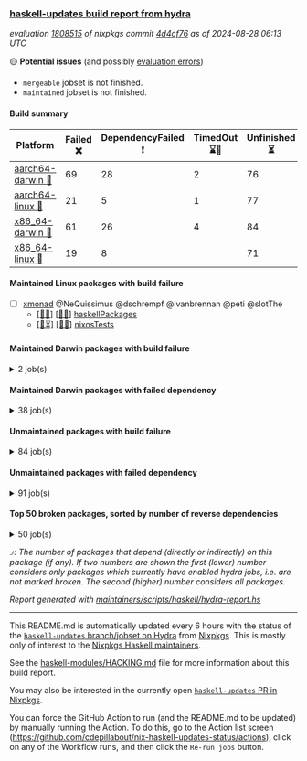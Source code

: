 ### [haskell-updates build report from hydra](https://hydra.nixos.org/jobset/nixpkgs/haskell-updates)
*evaluation [1808515](https://hydra.nixos.org/eval/1808515) of nixpkgs commit [4d4cf76](https://github.com/NixOS/nixpkgs/commits/4d4cf76b9e6be83bb194161649f8168860d4ef66) as of 2024-08-28 06:13 UTC*

🟡 **Potential issues** (and possibly [evaluation errors](https://hydra.nixos.org/jobset/nixpkgs/haskell-updates))
  * `mergeable` jobset is not finished.
  * `maintained` jobset is not finished.

#### Build summary

 | Platform | Failed ❌ | DependencyFailed ❗ | TimedOut ⌛🚫 | Unfinished ⏳ | Success ✅ | 
 | --- | --- | --- | --- | --- | --- | 
 | [aarch64-darwin 🍏](https://hydra.nixos.org/eval/1808515?filter=.aarch64-darwin) | 69 | 28 | 2 | 76 | 6342 | 
 | [aarch64-linux 📱](https://hydra.nixos.org/eval/1808515?filter=.aarch64-linux) | 21 | 5 | 1 | 77 | 6477 | 
 | [x86_64-darwin 🍎](https://hydra.nixos.org/eval/1808515?filter=.x86_64-darwin) | 61 | 26 | 4 | 84 | 6355 | 
 | [x86_64-linux 🐧](https://hydra.nixos.org/eval/1808515?filter=.x86_64-linux) | 19 | 8 |  | 71 | 6527 | 
#### Maintained Linux packages with build failure
- [ ] [xmonad](https://hydra.nixos.org/eval/1808515?filter=xmonad) @NeQuissimus @dschrempf @ivanbrennan @peti @slotThe
  - [[📱✅]](https://hydra.nixos.org/build/270081673) [[🐧✅]](https://hydra.nixos.org/build/270083104) [haskellPackages](https://hydra.nixos.org/eval/1808515?filter=haskellPackages.xmonad)
  - [[📱⏳]](https://hydra.nixos.org/build/270732514) [[🐧❌]](https://hydra.nixos.org/build/270732494) [nixosTests](https://hydra.nixos.org/eval/1808515?filter=nixosTests.xmonad)
#### Maintained Darwin packages with build failure
<details><summary>2 job(s) </summary>

- [ ] [[🍏❌]](https://hydra.nixos.org/build/270695645) [[🍎⏳]](https://hydra.nixos.org/build/270695646) [oama](https://hydra.nixos.org/eval/1808515?filter=oama) @aidalgol
- [ ] [[🍏❌]](https://hydra.nixos.org/build/269656633) [[🍎❌]](https://hydra.nixos.org/build/269660105) [wstunnel](https://hydra.nixos.org/eval/1808515?filter=wstunnel) @NeverBehave @R-VdP
</details>

#### Maintained Darwin packages with failed dependency
<details><summary>38 job(s) </summary>

- [ ] [cabal2nix](https://hydra.nixos.org/eval/1808515?filter=cabal2nix) @sternenseemann
  - [[🍏⏳]](https://hydra.nixos.org/build/270651262) [[🍎✅]](https://hydra.nixos.org/build/270651307) [toplevel](https://hydra.nixos.org/eval/1808515?filter=cabal2nix)
  - [[🍏❗]](https://hydra.nixos.org/build/270079722) [[🍎✅]](https://hydra.nixos.org/build/270088854) [haskell.packages.ghc8107](https://hydra.nixos.org/eval/1808515?filter=haskell.packages.ghc8107.cabal2nix)
  - [[🍏❗]](https://hydra.nixos.org/build/270088663) [[🍎✅]](https://hydra.nixos.org/build/270088550) [haskell.packages.ghc902](https://hydra.nixos.org/eval/1808515?filter=haskell.packages.ghc902.cabal2nix)
  - [[🍏✅]](https://hydra.nixos.org/build/270090619) [[🍎✅]](https://hydra.nixos.org/build/270084901) [haskell.packages.ghc925](https://hydra.nixos.org/eval/1808515?filter=haskell.packages.ghc925.cabal2nix)
  - [[🍏✅]](https://hydra.nixos.org/build/270086892) [[🍎✅]](https://hydra.nixos.org/build/270084285) [haskell.packages.ghc926](https://hydra.nixos.org/eval/1808515?filter=haskell.packages.ghc926.cabal2nix)
  - [[🍏✅]](https://hydra.nixos.org/build/270092023) [[🍎✅]](https://hydra.nixos.org/build/270084422) [haskell.packages.ghc927](https://hydra.nixos.org/eval/1808515?filter=haskell.packages.ghc927.cabal2nix)
  - [[🍏✅]](https://hydra.nixos.org/build/270092157) [[🍎✅]](https://hydra.nixos.org/build/270087663) [haskell.packages.ghc928](https://hydra.nixos.org/eval/1808515?filter=haskell.packages.ghc928.cabal2nix)
  - [[🍏✅]](https://hydra.nixos.org/build/270086847) [[🍎✅]](https://hydra.nixos.org/build/270080743) [haskell.packages.ghc945](https://hydra.nixos.org/eval/1808515?filter=haskell.packages.ghc945.cabal2nix)
  - [[🍏✅]](https://hydra.nixos.org/build/270088913) [[🍎✅]](https://hydra.nixos.org/build/270084939) [haskell.packages.ghc946](https://hydra.nixos.org/eval/1808515?filter=haskell.packages.ghc946.cabal2nix)
  - [[🍏✅]](https://hydra.nixos.org/build/270084896) [[🍎✅]](https://hydra.nixos.org/build/270081096) [haskell.packages.ghc947](https://hydra.nixos.org/eval/1808515?filter=haskell.packages.ghc947.cabal2nix)
  - [[🍏✅]](https://hydra.nixos.org/build/270083050) [[🍎✅]](https://hydra.nixos.org/build/270085601) [haskell.packages.ghc948](https://hydra.nixos.org/eval/1808515?filter=haskell.packages.ghc948.cabal2nix)
  - [[🍏✅]](https://hydra.nixos.org/build/270087380) [[🍎✅]](https://hydra.nixos.org/build/270089870) [haskell.packages.ghc963](https://hydra.nixos.org/eval/1808515?filter=haskell.packages.ghc963.cabal2nix)
  - [[🍏✅]](https://hydra.nixos.org/build/270084701) [[🍎✅]](https://hydra.nixos.org/build/270085461) [haskell.packages.ghc964](https://hydra.nixos.org/eval/1808515?filter=haskell.packages.ghc964.cabal2nix)
  - [[🍏✅]](https://hydra.nixos.org/build/270082501) [[🍎✅]](https://hydra.nixos.org/build/270088186) [haskell.packages.ghc965](https://hydra.nixos.org/eval/1808515?filter=haskell.packages.ghc965.cabal2nix)
  - [[🍏✅]](https://hydra.nixos.org/build/270088614) [[🍎✅]](https://hydra.nixos.org/build/270088490) [haskell.packages.ghc966](https://hydra.nixos.org/eval/1808515?filter=haskell.packages.ghc966.cabal2nix)
  - [[🍏✅]](https://hydra.nixos.org/build/270083072) [[🍎✅]](https://hydra.nixos.org/build/270081610) [haskell.packages.ghc981](https://hydra.nixos.org/eval/1808515?filter=haskell.packages.ghc981.cabal2nix)
  - [[🍏✅]](https://hydra.nixos.org/build/270086335) [[🍎✅]](https://hydra.nixos.org/build/270082060) [haskell.packages.ghc982](https://hydra.nixos.org/eval/1808515?filter=haskell.packages.ghc982.cabal2nix)
  - [[🍏✅]](https://hydra.nixos.org/build/270085041) [[🍎✅]](https://hydra.nixos.org/build/270085406) [haskellPackages](https://hydra.nixos.org/eval/1808515?filter=haskellPackages.cabal2nix)
- [ ] [[🍏❗]](https://hydra.nixos.org/build/270087235) [[🍎✅]](https://hydra.nixos.org/build/270086563) [elmPackages.elmi-to-json](https://hydra.nixos.org/eval/1808515?filter=elmPackages.elmi-to-json) @turboMaCk
- [ ] [weeder](https://hydra.nixos.org/eval/1808515?filter=weeder) @maralorn
  - [[🍏❗]](https://hydra.nixos.org/build/270083959) [[🍎✅]](https://hydra.nixos.org/build/270085761) [haskell.packages.ghc8107](https://hydra.nixos.org/eval/1808515?filter=haskell.packages.ghc8107.weeder)
  - [[🍏❗]](https://hydra.nixos.org/build/270083271) [[🍎✅]](https://hydra.nixos.org/build/270088943) [haskell.packages.ghc902](https://hydra.nixos.org/eval/1808515?filter=haskell.packages.ghc902.weeder)
  - [[🍏✅]](https://hydra.nixos.org/build/270079788) [[🍎✅]](https://hydra.nixos.org/build/270081492) [haskell.packages.ghc925](https://hydra.nixos.org/eval/1808515?filter=haskell.packages.ghc925.weeder)
  - [[🍏✅]](https://hydra.nixos.org/build/270081304) [[🍎✅]](https://hydra.nixos.org/build/270080326) [haskell.packages.ghc926](https://hydra.nixos.org/eval/1808515?filter=haskell.packages.ghc926.weeder)
  - [[🍏✅]](https://hydra.nixos.org/build/270084675) [[🍎✅]](https://hydra.nixos.org/build/270080148) [haskell.packages.ghc927](https://hydra.nixos.org/eval/1808515?filter=haskell.packages.ghc927.weeder)
  - [[🍏✅]](https://hydra.nixos.org/build/270080046) [[🍎✅]](https://hydra.nixos.org/build/270089651) [haskell.packages.ghc928](https://hydra.nixos.org/eval/1808515?filter=haskell.packages.ghc928.weeder)
  - [[🍏⏳]](https://hydra.nixos.org/build/270722000) [[🍎⏳]](https://hydra.nixos.org/build/270721987) [haskell.packages.ghc945](https://hydra.nixos.org/eval/1808515?filter=haskell.packages.ghc945.weeder)
  - [[🍏✅]](https://hydra.nixos.org/build/270721983) [[🍎✅]](https://hydra.nixos.org/build/270721973) [haskell.packages.ghc946](https://hydra.nixos.org/eval/1808515?filter=haskell.packages.ghc946.weeder)
  - [[🍏⏳]](https://hydra.nixos.org/build/270721978) [[🍎⏳]](https://hydra.nixos.org/build/270721993) [haskell.packages.ghc947](https://hydra.nixos.org/eval/1808515?filter=haskell.packages.ghc947.weeder)
  - [[🍏⏳]](https://hydra.nixos.org/build/270721962) [[🍎⏳]](https://hydra.nixos.org/build/270721964) [haskell.packages.ghc948](https://hydra.nixos.org/eval/1808515?filter=haskell.packages.ghc948.weeder)
  - [[🍏✅]](https://hydra.nixos.org/build/270721965) [[🍎⏳]](https://hydra.nixos.org/build/270721999) [haskell.packages.ghc963](https://hydra.nixos.org/eval/1808515?filter=haskell.packages.ghc963.weeder)
  - [[🍏✅]](https://hydra.nixos.org/build/270721988) [[🍎⏳]](https://hydra.nixos.org/build/270721963) [haskell.packages.ghc964](https://hydra.nixos.org/eval/1808515?filter=haskell.packages.ghc964.weeder)
  - [[🍏⏳]](https://hydra.nixos.org/build/270721959) [[🍎⏳]](https://hydra.nixos.org/build/270721991) [haskell.packages.ghc965](https://hydra.nixos.org/eval/1808515?filter=haskell.packages.ghc965.weeder)
  - [[🍏⏳]](https://hydra.nixos.org/build/270721981) [[🍎✅]](https://hydra.nixos.org/build/270721982) [haskell.packages.ghc966](https://hydra.nixos.org/eval/1808515?filter=haskell.packages.ghc966.weeder)
  - [[🍏⏳]](https://hydra.nixos.org/build/270721969) [[🍎✅]](https://hydra.nixos.org/build/270721961) [haskell.packages.ghc981](https://hydra.nixos.org/eval/1808515?filter=haskell.packages.ghc981.weeder)
  - [[🍏⏳]](https://hydra.nixos.org/build/270721986) [[🍎⏳]](https://hydra.nixos.org/build/270721975) [haskell.packages.ghc982](https://hydra.nixos.org/eval/1808515?filter=haskell.packages.ghc982.weeder)
  - [[🍏✅]](https://hydra.nixos.org/build/270721996) [[🍎⏳]](https://hydra.nixos.org/build/270721990) [haskellPackages](https://hydra.nixos.org/eval/1808515?filter=haskellPackages.weeder)
</details>

#### Unmaintained packages with build failure
<details><summary>84 job(s) </summary>

- [ ] [[🍏✅]](https://hydra.nixos.org/build/269680692) [[📱✅]](https://hydra.nixos.org/build/269680703) [[🍎❌]](https://hydra.nixos.org/build/269676829) [[🐧✅]](https://hydra.nixos.org/build/269662464) [haskellPackages.iconv](https://hydra.nixos.org/eval/1808515?filter=haskellPackages.iconv)  ⤴️ 4 | 16
- [ ] [[🍏✅]](https://hydra.nixos.org/build/270086806) [[📱✅]](https://hydra.nixos.org/build/270089356) [[🍎✅]](https://hydra.nixos.org/build/270084894) [[🐧❌]](https://hydra.nixos.org/build/270091845) [haskellPackages.scheduler](https://hydra.nixos.org/eval/1808515?filter=haskellPackages.scheduler)  ⤴️ 4 | 14
- [ ] [[🍏❌]](https://hydra.nixos.org/build/269672121) [[📱✅]](https://hydra.nixos.org/build/269669973) [[🍎❌]](https://hydra.nixos.org/build/269676333) [[🐧✅]](https://hydra.nixos.org/build/269678259) [haskellPackages.llvm-tf](https://hydra.nixos.org/eval/1808515?filter=haskellPackages.llvm-tf)  ⤴️ 3 | 6
- [ ] [[🍏❌]](https://hydra.nixos.org/build/270086190) [[📱✅]](https://hydra.nixos.org/build/270086639) [[🍎❌]](https://hydra.nixos.org/build/270079840) [[🐧✅]](https://hydra.nixos.org/build/270081314) [haskellPackages.pipes-zlib](https://hydra.nixos.org/eval/1808515?filter=haskellPackages.pipes-zlib)  ⤴️ 2 | 7
- [ ] [[🍏❌]](https://hydra.nixos.org/build/269674772) [[📱✅]](https://hydra.nixos.org/build/269673498) [[🍎❌]](https://hydra.nixos.org/build/269676188) [[🐧✅]](https://hydra.nixos.org/build/269679434) [haskellPackages.lbfgs](https://hydra.nixos.org/eval/1808515?filter=haskellPackages.lbfgs)  ⤴️ 2 | 3
- [ ] [[🍏✅]](https://hydra.nixos.org/build/270081874) [[📱✅]](https://hydra.nixos.org/build/270092294) [[🍎✅]](https://hydra.nixos.org/build/270079928) [[🐧❌]](https://hydra.nixos.org/build/270081782) [haskellPackages.postgresql-syntax](https://hydra.nixos.org/eval/1808515?filter=haskellPackages.postgresql-syntax)  ⤴️ 2 | 3
- [ ] [[🍏❌]](https://hydra.nixos.org/build/270082079) [[📱❌]](https://hydra.nixos.org/build/270081061) [[🍎❌]](https://hydra.nixos.org/build/270089856) [[🐧❌]](https://hydra.nixos.org/build/270080796) [haskellPackages.puresat](https://hydra.nixos.org/eval/1808515?filter=haskellPackages.puresat)  ⤴️ 2 | 2
- [ ] [[🍏❌]](https://hydra.nixos.org/build/269877283) [[📱✅]](https://hydra.nixos.org/build/269877252) [[🍎❌]](https://hydra.nixos.org/build/269877199) [[🐧✅]](https://hydra.nixos.org/build/269876913) [haskellPackages.HsSyck](https://hydra.nixos.org/eval/1808515?filter=haskellPackages.HsSyck)  ⤴️ 1 | 10
- [ ] [[🍏❌]](https://hydra.nixos.org/build/269665957) [[📱✅]](https://hydra.nixos.org/build/269675176) [[🍎❌]](https://hydra.nixos.org/build/269666663) [[🐧✅]](https://hydra.nixos.org/build/269663368) [haskellPackages.error-codes](https://hydra.nixos.org/eval/1808515?filter=haskellPackages.error-codes)  ⤴️ 1 | 3
- [ ] [[🍏❌]](https://hydra.nixos.org/build/270090468) [[📱✅]](https://hydra.nixos.org/build/270087482) [[🍎❌]](https://hydra.nixos.org/build/270084878) [[🐧✅]](https://hydra.nixos.org/build/270086235) [haskellPackages.posix-socket](https://hydra.nixos.org/eval/1808515?filter=haskellPackages.posix-socket)  ⤴️ 1 | 2
- [ ] [[🍏❌]](https://hydra.nixos.org/build/269679614) [[📱✅]](https://hydra.nixos.org/build/269671063) [[🍎❌]](https://hydra.nixos.org/build/269659785) [[🐧✅]](https://hydra.nixos.org/build/269664981) [haskellPackages.rawfilepath](https://hydra.nixos.org/eval/1808515?filter=haskellPackages.rawfilepath)  ⤴️ 1 | 2
- [ ] [[🍏❌]](https://hydra.nixos.org/build/270081423) [[📱✅]](https://hydra.nixos.org/build/270087499) [[🍎❌]](https://hydra.nixos.org/build/270088971) [[🐧✅]](https://hydra.nixos.org/build/270079799) [haskellPackages.gi-gdkx11](https://hydra.nixos.org/eval/1808515?filter=haskellPackages.gi-gdkx11)  ⤴️ 1 | 1
- [ ] [[🍏❌]](https://hydra.nixos.org/build/269678615) [[📱❌]](https://hydra.nixos.org/build/269662802) [[🍎✅]](https://hydra.nixos.org/build/269681655) [[🐧✅]](https://hydra.nixos.org/build/269674696) [haskellPackages.nlopt-haskell](https://hydra.nixos.org/eval/1808515?filter=haskellPackages.nlopt-haskell)  ⤴️ 1 | 1
- [ ] [[🍏❌]](https://hydra.nixos.org/build/269666046) [[📱✅]](https://hydra.nixos.org/build/269674899) [[🍎❌]](https://hydra.nixos.org/build/269669873) [[🐧✅]](https://hydra.nixos.org/build/269676461) [haskellPackages.openal-ffi](https://hydra.nixos.org/eval/1808515?filter=haskellPackages.openal-ffi)  ⤴️ 1 | 1
- [ ] [[🍏❗]](https://hydra.nixos.org/build/270090093) [[📱❌]](https://hydra.nixos.org/build/270090757) [[🍎❗]](https://hydra.nixos.org/build/270089759) [[🐧❌]](https://hydra.nixos.org/build/270084822) [haskellPackages.sequence-formats](https://hydra.nixos.org/eval/1808515?filter=haskellPackages.sequence-formats)  ⤴️ 1 | 1
- [ ] [[🍎❌]](https://hydra.nixos.org/build/270087830) [[🐧✅]](https://hydra.nixos.org/build/270080315) [haskellPackages.swisstable](https://hydra.nixos.org/eval/1808515?filter=haskellPackages.swisstable)  ⤴️ 1 | 1
- [ ] [[🍏❌]](https://hydra.nixos.org/build/269678921) [[📱✅]](https://hydra.nixos.org/build/269656424) [[🍎❌]](https://hydra.nixos.org/build/269668877) [[🐧✅]](https://hydra.nixos.org/build/269669103) [haskellPackages.sym](https://hydra.nixos.org/eval/1808515?filter=haskellPackages.sym)  ⤴️ 1 | 1
- [ ] [[🍏❌]](https://hydra.nixos.org/build/269678790) [[📱✅]](https://hydra.nixos.org/build/269674987) [[🍎❌]](https://hydra.nixos.org/build/269681576) [[🐧✅]](https://hydra.nixos.org/build/269679018) [haskellPackages.libxml-sax](https://hydra.nixos.org/eval/1808515?filter=haskellPackages.libxml-sax)  ⤴️ 0 | 21
- [ ] [[🍏✅]](https://hydra.nixos.org/build/269655250) [[📱❌]](https://hydra.nixos.org/build/269660248) [[🍎✅]](https://hydra.nixos.org/build/269656237) [[🐧✅]](https://hydra.nixos.org/build/269661934) [haskellPackages.freetype2](https://hydra.nixos.org/eval/1808515?filter=haskellPackages.freetype2)  ⤴️ 0 | 12
- [ ] [[🍏❌]](https://hydra.nixos.org/build/270080853) [[📱❌]](https://hydra.nixos.org/build/270081686) [[🍎✅]](https://hydra.nixos.org/build/270088126) [[🐧✅]](https://hydra.nixos.org/build/270088212) [haskellPackages.hw-simd](https://hydra.nixos.org/eval/1808515?filter=haskellPackages.hw-simd)  ⤴️ 0 | 9
- [ ] [[🍏❌]](https://hydra.nixos.org/build/269676754) [[📱✅]](https://hydra.nixos.org/build/269668577) [[🍎❌]](https://hydra.nixos.org/build/269664773) [[🐧✅]](https://hydra.nixos.org/build/269671716) [haskellPackages.bytestring-encoding](https://hydra.nixos.org/eval/1808515?filter=haskellPackages.bytestring-encoding)  ⤴️ 0 | 6
- [ ] [[🍏❌]](https://hydra.nixos.org/build/269654442) [[📱✅]](https://hydra.nixos.org/build/269657541) [[🍎✅]](https://hydra.nixos.org/build/269671684) [[🐧✅]](https://hydra.nixos.org/build/269674951) [haskellPackages.rdtsc](https://hydra.nixos.org/eval/1808515?filter=haskellPackages.rdtsc)  ⤴️ 0 | 4
- [ ] [[🍏❌]](https://hydra.nixos.org/build/270081860) [[📱✅]](https://hydra.nixos.org/build/270080063) [[🍎✅]](https://hydra.nixos.org/build/270080195) [[🐧✅]](https://hydra.nixos.org/build/270081453) [haskellPackages.folds](https://hydra.nixos.org/eval/1808515?filter=haskellPackages.folds)  ⤴️ 0 | 3
- [ ] [[🍏❌]](https://hydra.nixos.org/build/269673785) [[📱✅]](https://hydra.nixos.org/build/269678882) [[🍎✅]](https://hydra.nixos.org/build/269678217) [[🐧✅]](https://hydra.nixos.org/build/269670437) [haskellPackages.bindings-levmar](https://hydra.nixos.org/eval/1808515?filter=haskellPackages.bindings-levmar)  ⤴️ 0 | 2
- [ ] [[🍏❌]](https://hydra.nixos.org/build/270090347) [[📱✅]](https://hydra.nixos.org/build/270092187) [[🍎❌]](https://hydra.nixos.org/build/270084860) [[🐧✅]](https://hydra.nixos.org/build/270082019) [haskellPackages.HsHTSLib](https://hydra.nixos.org/eval/1808515?filter=haskellPackages.HsHTSLib)  ⤴️ 0 | 1
- [ ] [[🍏❌]](https://hydra.nixos.org/build/269665084) [[📱✅]](https://hydra.nixos.org/build/269658618) [[🍎❌]](https://hydra.nixos.org/build/269668048) [[🐧✅]](https://hydra.nixos.org/build/269672778) [haskellPackages.hamid](https://hydra.nixos.org/eval/1808515?filter=haskellPackages.hamid)  ⤴️ 0 | 1
- [ ] [[🍏✅]](https://hydra.nixos.org/build/269665272) [[📱✅]](https://hydra.nixos.org/build/269682188) [[🍎❌]](https://hydra.nixos.org/build/269680615) [[🐧✅]](https://hydra.nixos.org/build/269668231) [haskellPackages.hmatrix-morpheus](https://hydra.nixos.org/eval/1808515?filter=haskellPackages.hmatrix-morpheus)  ⤴️ 0 | 1
- [ ] [[🍏✅]](https://hydra.nixos.org/build/270081005) [[📱✅]](https://hydra.nixos.org/build/270085860) [[🍎✅]](https://hydra.nixos.org/build/270089258) [[🐧❌]](https://hydra.nixos.org/build/270088744) [haskellPackages.html-email-validate](https://hydra.nixos.org/eval/1808515?filter=haskellPackages.html-email-validate)  ⤴️ 0 | 1
- [ ] [[🍏❌]](https://hydra.nixos.org/build/269680013) [[📱✅]](https://hydra.nixos.org/build/269658882) [[🍎❌]](https://hydra.nixos.org/build/269655002) [[🐧✅]](https://hydra.nixos.org/build/269660803) [haskellPackages.huckleberry](https://hydra.nixos.org/eval/1808515?filter=haskellPackages.huckleberry)  ⤴️ 0 | 1
- [ ] [[🍏❌]](https://hydra.nixos.org/build/270090651) [[📱✅]](https://hydra.nixos.org/build/270080468) [[🍎❌]](https://hydra.nixos.org/build/270091579) [[🐧✅]](https://hydra.nixos.org/build/270080141) [haskellPackages.om-time](https://hydra.nixos.org/eval/1808515?filter=haskellPackages.om-time)  ⤴️ 0 | 1
- [ ] [[🍏❌]](https://hydra.nixos.org/build/270085266) [[📱❌]](https://hydra.nixos.org/build/270088462) [[🍎❌]](https://hydra.nixos.org/build/270091168) [[🐧❌]](https://hydra.nixos.org/build/270088764) [haskellPackages.postgresql-libpq-configure](https://hydra.nixos.org/eval/1808515?filter=haskellPackages.postgresql-libpq-configure)  ⤴️ 0 | 1
- [ ] [[🍏❌]](https://hydra.nixos.org/build/269670842) [[📱✅]](https://hydra.nixos.org/build/269666173) [[🍎❌]](https://hydra.nixos.org/build/269676225) [[🐧✅]](https://hydra.nixos.org/build/269667619) [haskellPackages.select](https://hydra.nixos.org/eval/1808515?filter=haskellPackages.select)  ⤴️ 0 | 1
- [ ] [[🍏❌]](https://hydra.nixos.org/build/269672470) [[📱✅]](https://hydra.nixos.org/build/269679776) [[🍎❌]](https://hydra.nixos.org/build/269658010) [[🐧✅]](https://hydra.nixos.org/build/269654259) [haskellPackages.sysinfo](https://hydra.nixos.org/eval/1808515?filter=haskellPackages.sysinfo)  ⤴️ 0 | 1
- [ ] [[🍏✅]](https://hydra.nixos.org/build/269877869) [[📱✅]](https://hydra.nixos.org/build/269877016) [[🍎❌]](https://hydra.nixos.org/build/269876923) [[🐧✅]](https://hydra.nixos.org/build/269877846) [haskellPackages.FractalArt](https://hydra.nixos.org/eval/1808515?filter=haskellPackages.FractalArt) 
- [ ] [[🍏❌]](https://hydra.nixos.org/build/269674815) [[📱❌]](https://hydra.nixos.org/build/269655998) [[🍎✅]](https://hydra.nixos.org/build/269678363) [[🐧✅]](https://hydra.nixos.org/build/269670631) [haskellPackages.GOST34112012-Hash](https://hydra.nixos.org/eval/1808515?filter=haskellPackages.GOST34112012-Hash) 
- [ ] [[🍏✅]](https://hydra.nixos.org/build/269670207) [[📱❌]](https://hydra.nixos.org/build/269671580) [[🍎✅]](https://hydra.nixos.org/build/269679629) [[🐧✅]](https://hydra.nixos.org/build/269666522) [haskellPackages.HsASA](https://hydra.nixos.org/eval/1808515?filter=haskellPackages.HsASA) 
- [ ] [[🍏❌]](https://hydra.nixos.org/build/270091989) [[🍎❌]](https://hydra.nixos.org/build/270089082) [haskellPackages.barbly](https://hydra.nixos.org/eval/1808515?filter=haskellPackages.barbly) 
- [ ] [[🍏✅]](https://hydra.nixos.org/build/270088151) [[📱✅]](https://hydra.nixos.org/build/270088390) [[🍎❌]](https://hydra.nixos.org/build/270092158) [[🐧❌]](https://hydra.nixos.org/build/270092011) [haskellPackages.bluefin-algae](https://hydra.nixos.org/eval/1808515?filter=haskellPackages.bluefin-algae) 
- [ ] [[🍏❌]](https://hydra.nixos.org/build/270090190) [[📱❌]](https://hydra.nixos.org/build/270087987) [[🍎❌]](https://hydra.nixos.org/build/270081987) [[🐧❌]](https://hydra.nixos.org/build/270090014) [haskellPackages.bound-extras](https://hydra.nixos.org/eval/1808515?filter=haskellPackages.bound-extras) 
- [ ] [[🍏❌]](https://hydra.nixos.org/build/270082495) [[📱✅]](https://hydra.nixos.org/build/270082635) [[🍎❌]](https://hydra.nixos.org/build/270087860) [[🐧✅]](https://hydra.nixos.org/build/270091087) [haskellPackages.demangler](https://hydra.nixos.org/eval/1808515?filter=haskellPackages.demangler) 
- [ ] [[🍏❌]](https://hydra.nixos.org/build/270088919) [[📱❌]](https://hydra.nixos.org/build/270083895) [[🍎❌]](https://hydra.nixos.org/build/270080319) [[🐧❌]](https://hydra.nixos.org/build/270090641) [haskellPackages.dhscanner-bitcode](https://hydra.nixos.org/eval/1808515?filter=haskellPackages.dhscanner-bitcode) 
- [ ] [[🍏❌]](https://hydra.nixos.org/build/269667186) [[📱✅]](https://hydra.nixos.org/build/269681366) [[🍎❌]](https://hydra.nixos.org/build/269673841) [[🐧✅]](https://hydra.nixos.org/build/269669734) [haskellPackages.epub-metadata](https://hydra.nixos.org/eval/1808515?filter=haskellPackages.epub-metadata) 
- [ ] [[🍏❌]](https://hydra.nixos.org/build/269662283) [[📱✅]](https://hydra.nixos.org/build/269656245) [[🍎✅]](https://hydra.nixos.org/build/269661810) [[🐧✅]](https://hydra.nixos.org/build/269655098) [haskellPackages.executable-hash](https://hydra.nixos.org/eval/1808515?filter=haskellPackages.executable-hash) 
- [ ] [[🍏❌]](https://hydra.nixos.org/build/269670847) [[📱✅]](https://hydra.nixos.org/build/269668258) [[🍎❌]](https://hydra.nixos.org/build/269669071) [[🐧✅]](https://hydra.nixos.org/build/269663569) [haskellPackages.exinst-base](https://hydra.nixos.org/eval/1808515?filter=haskellPackages.exinst-base) 
- [ ] [[🍏❌]](https://hydra.nixos.org/build/269660246) [[📱✅]](https://hydra.nixos.org/build/269663187) [[🍎❌]](https://hydra.nixos.org/build/269666837) [[🐧✅]](https://hydra.nixos.org/build/269665494) [haskellPackages.fudgets](https://hydra.nixos.org/eval/1808515?filter=haskellPackages.fudgets) 
- [ ] [[🍏❌]](https://hydra.nixos.org/build/270081669) [[📱✅]](https://hydra.nixos.org/build/270081284) [[🍎❌]](https://hydra.nixos.org/build/270081844) [[🐧✅]](https://hydra.nixos.org/build/270079971) [haskellPackages.genvalidity-dirforest](https://hydra.nixos.org/eval/1808515?filter=haskellPackages.genvalidity-dirforest) 
- [ ] [[🍏✅]](https://hydra.nixos.org/build/270084258) [[📱❌]](https://hydra.nixos.org/build/270083518) [[🍎✅]](https://hydra.nixos.org/build/270092267) [[🐧❌]](https://hydra.nixos.org/build/270081015) [haskellPackages.gi-gtk_4](https://hydra.nixos.org/eval/1808515?filter=haskellPackages.gi-gtk_4) 
- [ ] [[🍏✅]](https://hydra.nixos.org/build/270083195) [[📱❌]](https://hydra.nixos.org/build/270088258) [[🍎✅]](https://hydra.nixos.org/build/270088099) [[🐧❌]](https://hydra.nixos.org/build/270080188) [haskellPackages.gi-gtk_4_0_9](https://hydra.nixos.org/eval/1808515?filter=haskellPackages.gi-gtk_4_0_9) 
- [ ] [[🍏❌]](https://hydra.nixos.org/build/270089743) [[🍎❌]](https://hydra.nixos.org/build/270086497) [haskellPackages.gi-gtkosxapplication](https://hydra.nixos.org/eval/1808515?filter=haskellPackages.gi-gtkosxapplication) 
- [ ] [[🍏❌]](https://hydra.nixos.org/build/269877644) [[🍎❌]](https://hydra.nixos.org/build/269876769) [haskellPackages.gtk-mac-integration](https://hydra.nixos.org/eval/1808515?filter=haskellPackages.gtk-mac-integration) 
- [ ] [[🍏❌]](https://hydra.nixos.org/build/269877767) [[📱✅]](https://hydra.nixos.org/build/269877325) [[🍎❌]](https://hydra.nixos.org/build/269877653) [[🐧✅]](https://hydra.nixos.org/build/269877397) [haskellPackages.gtk-traymanager](https://hydra.nixos.org/eval/1808515?filter=haskellPackages.gtk-traymanager) 
- [ ] [[🍏❌]](https://hydra.nixos.org/build/269876812) [[🍎❌]](https://hydra.nixos.org/build/269876666) [haskellPackages.gtk3-mac-integration](https://hydra.nixos.org/eval/1808515?filter=haskellPackages.gtk3-mac-integration) 
- [ ] [[🍏❌]](https://hydra.nixos.org/build/270086353) [[📱✅]](https://hydra.nixos.org/build/270083583) [[🍎❌]](https://hydra.nixos.org/build/270083286) [[🐧✅]](https://hydra.nixos.org/build/270081539) [haskellPackages.hdf5-lite](https://hydra.nixos.org/eval/1808515?filter=haskellPackages.hdf5-lite) 
- [ ] [[🍏❌]](https://hydra.nixos.org/build/270079726) [[📱❌]](https://hydra.nixos.org/build/270087060) [[🍎❌]](https://hydra.nixos.org/build/270091159) [[🐧❌]](https://hydra.nixos.org/build/270087935) [haskellPackages.heptapod](https://hydra.nixos.org/eval/1808515?filter=haskellPackages.heptapod) 
- [ ] [[🍏❌]](https://hydra.nixos.org/build/270085683) [[📱✅]](https://hydra.nixos.org/build/270086170) [[🍎❌]](https://hydra.nixos.org/build/270085400) [[🐧✅]](https://hydra.nixos.org/build/270092303) [haskellPackages.highlight](https://hydra.nixos.org/eval/1808515?filter=haskellPackages.highlight) 
- [ ] [[🍏❌]](https://hydra.nixos.org/build/270081697) [[📱❌]](https://hydra.nixos.org/build/270079992) [[🍎❌]](https://hydra.nixos.org/build/270090498) [[🐧❌]](https://hydra.nixos.org/build/270086589) [haskellPackages.hqcsim](https://hydra.nixos.org/eval/1808515?filter=haskellPackages.hqcsim) 
- [ ] [[🍏❌]](https://hydra.nixos.org/build/269662289) [[📱✅]](https://hydra.nixos.org/build/269672546) [[🍎❌]](https://hydra.nixos.org/build/269664841) [[🐧✅]](https://hydra.nixos.org/build/269670821) [haskellPackages.hunspell-hs](https://hydra.nixos.org/eval/1808515?filter=haskellPackages.hunspell-hs) 
- [ ] [[🍏❌]](https://hydra.nixos.org/build/270085346) [[📱✅]](https://hydra.nixos.org/build/270084554) [[🍎❌]](https://hydra.nixos.org/build/270089872) [[🐧✅]](https://hydra.nixos.org/build/270088344) [haskellPackages.interprocess](https://hydra.nixos.org/eval/1808515?filter=haskellPackages.interprocess) 
- [ ] [[🍏❌]](https://hydra.nixos.org/build/269670485) [[🍎❌]](https://hydra.nixos.org/build/269658922) [haskellPackages.kqueue](https://hydra.nixos.org/eval/1808515?filter=haskellPackages.kqueue) 
- [ ] [[🍏❌]](https://hydra.nixos.org/build/269665676) [[📱✅]](https://hydra.nixos.org/build/269656827) [[🍎✅]](https://hydra.nixos.org/build/269681846) [[🐧✅]](https://hydra.nixos.org/build/269676553) [haskellPackages.leveldb-haskell-fork](https://hydra.nixos.org/eval/1808515?filter=haskellPackages.leveldb-haskell-fork) 
- [ ] [[🍏✅]](https://hydra.nixos.org/build/270081802) [[📱❌]](https://hydra.nixos.org/build/270082326) [[🍎✅]](https://hydra.nixos.org/build/270090617) [[🐧✅]](https://hydra.nixos.org/build/270081179) [haskellPackages.linear-tests](https://hydra.nixos.org/eval/1808515?filter=haskellPackages.linear-tests) 
- [ ] [[🍏❌]](https://hydra.nixos.org/build/269671704) [[📱✅]](https://hydra.nixos.org/build/269668233) [[🍎❌]](https://hydra.nixos.org/build/269673401) [[🐧✅]](https://hydra.nixos.org/build/269676284) [haskellPackages.memzero](https://hydra.nixos.org/eval/1808515?filter=haskellPackages.memzero) 
- [ ] [[🍏❌]](https://hydra.nixos.org/build/270651291) [[📱✅]](https://hydra.nixos.org/build/270651203) [[🍎⏳]](https://hydra.nixos.org/build/270651316) [[🐧✅]](https://hydra.nixos.org/build/270651237) [haskellPackages.nix-serve-ng](https://hydra.nixos.org/eval/1808515?filter=haskellPackages.nix-serve-ng) 
- [ ] [[🍏❌]](https://hydra.nixos.org/build/270722749) [[📱✅]](https://hydra.nixos.org/build/270722564) [[🍎❌]](https://hydra.nixos.org/build/270722648) [[🐧⏳]](https://hydra.nixos.org/build/270722798) [haskellPackages.persistent-pagination](https://hydra.nixos.org/eval/1808515?filter=haskellPackages.persistent-pagination) 
- [ ] [[🍏❌]](https://hydra.nixos.org/build/270081104) [[📱✅]](https://hydra.nixos.org/build/270090982) [[🍎❌]](https://hydra.nixos.org/build/270088837) [[🐧✅]](https://hydra.nixos.org/build/270092177) [haskellPackages.phatsort](https://hydra.nixos.org/eval/1808515?filter=haskellPackages.phatsort) 
- [ ] [[🍏❌]](https://hydra.nixos.org/build/270087624) [[📱✅]](https://hydra.nixos.org/build/270082080) [[🍎❌]](https://hydra.nixos.org/build/270082245) [[🐧✅]](https://hydra.nixos.org/build/270083902) [haskellPackages.ping-wrapper](https://hydra.nixos.org/eval/1808515?filter=haskellPackages.ping-wrapper) 
- [ ] [[🍏❌]](https://hydra.nixos.org/build/269675809) [[📱✅]](https://hydra.nixos.org/build/269671846) [[🍎❌]](https://hydra.nixos.org/build/269658321) [[🐧✅]](https://hydra.nixos.org/build/269680426) [haskellPackages.posix-timer](https://hydra.nixos.org/eval/1808515?filter=haskellPackages.posix-timer) 
- [ ] [[🍏❌]](https://hydra.nixos.org/build/270079718) [[📱❌]](https://hydra.nixos.org/build/270084788) [[🍎❌]](https://hydra.nixos.org/build/270091975) [[🐧❌]](https://hydra.nixos.org/build/270089527) [haskellPackages.postgresql-libpq-pkgconfig](https://hydra.nixos.org/eval/1808515?filter=haskellPackages.postgresql-libpq-pkgconfig) 
- [ ] [[🍏❌]](https://hydra.nixos.org/build/270081144) [[📱✅]](https://hydra.nixos.org/build/270082366) [[🍎✅]](https://hydra.nixos.org/build/270084729) [[🐧✅]](https://hydra.nixos.org/build/270088836) [haskellPackages.postgrest](https://hydra.nixos.org/eval/1808515?filter=haskellPackages.postgrest) 
- [ ] [[🍏❌]](https://hydra.nixos.org/build/270088734) [[📱✅]](https://hydra.nixos.org/build/270081740) [[🍎❌]](https://hydra.nixos.org/build/270087338) [[🐧✅]](https://hydra.nixos.org/build/270081712) [haskellPackages.procex](https://hydra.nixos.org/eval/1808515?filter=haskellPackages.procex) 
- [ ] [[🍏❌]](https://hydra.nixos.org/build/269658104) [[📱✅]](https://hydra.nixos.org/build/269675298) [[🍎❌]](https://hydra.nixos.org/build/269674490) [[🐧✅]](https://hydra.nixos.org/build/269656182) [haskellPackages.pthread](https://hydra.nixos.org/eval/1808515?filter=haskellPackages.pthread) 
- [ ] [[🍏❌]](https://hydra.nixos.org/build/269660772) [[📱✅]](https://hydra.nixos.org/build/269656290) [[🍎✅]](https://hydra.nixos.org/build/269659751) [[🐧✅]](https://hydra.nixos.org/build/269672989) [haskellPackages.rdtsc-enolan](https://hydra.nixos.org/eval/1808515?filter=haskellPackages.rdtsc-enolan) 
- [ ] [[🍏❌]](https://hydra.nixos.org/build/270086533) [[📱✅]](https://hydra.nixos.org/build/270087693) [[🍎❌]](https://hydra.nixos.org/build/270082935) [[🐧✅]](https://hydra.nixos.org/build/270092051) [haskellPackages.sandwich-webdriver](https://hydra.nixos.org/eval/1808515?filter=haskellPackages.sandwich-webdriver) 
- [ ] [[🍏✅]](https://hydra.nixos.org/build/269659438) [[📱❌]](https://hydra.nixos.org/build/269676918) [[🍎✅]](https://hydra.nixos.org/build/269659198) [[🐧✅]](https://hydra.nixos.org/build/269668747) [haskellPackages.simdutf](https://hydra.nixos.org/eval/1808515?filter=haskellPackages.simdutf) 
- [ ] [[🍏❌]](https://hydra.nixos.org/build/270090369) [[📱❌]](https://hydra.nixos.org/build/270081945) [[🍎❌]](https://hydra.nixos.org/build/270090470) [[🐧❌]](https://hydra.nixos.org/build/270083279) [haskellPackages.skeletest](https://hydra.nixos.org/eval/1808515?filter=haskellPackages.skeletest) 
- [ ] [[🍏❌]](https://hydra.nixos.org/build/270089127) [[📱❌]](https://hydra.nixos.org/build/270080780) [[🍎❌]](https://hydra.nixos.org/build/270081850) [[🐧❌]](https://hydra.nixos.org/build/270084836) [haskellPackages.streamly-zip](https://hydra.nixos.org/eval/1808515?filter=haskellPackages.streamly-zip) 
- [ ] [[🍏❌]](https://hydra.nixos.org/build/270086662) [[📱✅]](https://hydra.nixos.org/build/270083868) [[🍎❌]](https://hydra.nixos.org/build/270090283) [[🐧✅]](https://hydra.nixos.org/build/270086071) [haskellPackages.tailfile-hinotify](https://hydra.nixos.org/eval/1808515?filter=haskellPackages.tailfile-hinotify) 
- [ ] [[📱❌]](https://hydra.nixos.org/build/269657486) [[🐧✅]](https://hydra.nixos.org/build/269672302) [haskellPackages.tasty-papi](https://hydra.nixos.org/eval/1808515?filter=haskellPackages.tasty-papi) 
- [ ] [[🍏✅]](https://hydra.nixos.org/build/270081036) [[📱✅]](https://hydra.nixos.org/build/270080936) [[🍎✅]](https://hydra.nixos.org/build/270089485) [[🐧❌]](https://hydra.nixos.org/build/270092009) [haskellPackages.token-limiter-concurrent](https://hydra.nixos.org/eval/1808515?filter=haskellPackages.token-limiter-concurrent) 
- [ ] [[🍏❌]](https://hydra.nixos.org/build/270091322) [[📱❌]](https://hydra.nixos.org/build/270086986) [[🍎❌]](https://hydra.nixos.org/build/270090530) [[🐧❌]](https://hydra.nixos.org/build/270089993) [haskellPackages.typed-session](https://hydra.nixos.org/eval/1808515?filter=haskellPackages.typed-session) 
- [ ] [[🍏❌]](https://hydra.nixos.org/build/269667555) [[📱✅]](https://hydra.nixos.org/build/269669740) [[🍎✅]](https://hydra.nixos.org/build/269660949) [[🐧✅]](https://hydra.nixos.org/build/269657313) [haskellPackages.unix-simple](https://hydra.nixos.org/eval/1808515?filter=haskellPackages.unix-simple) 
- [ ] [[🍏❌]](https://hydra.nixos.org/build/269658088) [[📱✅]](https://hydra.nixos.org/build/269678430) [[🍎❌]](https://hydra.nixos.org/build/269677262) [[🐧✅]](https://hydra.nixos.org/build/269680996) [haskellPackages.xmonad-utils](https://hydra.nixos.org/eval/1808515?filter=haskellPackages.xmonad-utils) 
- [ ] [[🍏❌]](https://hydra.nixos.org/build/269661042) [[📱✅]](https://hydra.nixos.org/build/269667069) [[🍎❌]](https://hydra.nixos.org/build/269663763) [[🐧✅]](https://hydra.nixos.org/build/269675572) [haskellPackages.zot](https://hydra.nixos.org/eval/1808515?filter=haskellPackages.zot) 
- [ ] [[🍏❌]](https://hydra.nixos.org/build/269658599) [[📱✅]](https://hydra.nixos.org/build/269668740) [[🍎❌]](https://hydra.nixos.org/build/269661437) [[🐧✅]](https://hydra.nixos.org/build/269657470) [haskellPackages.zxcvbn-c](https://hydra.nixos.org/eval/1808515?filter=haskellPackages.zxcvbn-c) 
</details>

#### Unmaintained packages with failed dependency
<details><summary>91 job(s) </summary>

- [ ] [hpack](https://hydra.nixos.org/eval/1808515?filter=hpack)  ⤴️ 3 | 15
  - [[🍏✅]](https://hydra.nixos.org/build/270086626) [[📱✅]](https://hydra.nixos.org/build/270084899) [[🍎✅]](https://hydra.nixos.org/build/270087458) [[🐧✅]](https://hydra.nixos.org/build/270081438) [toplevel](https://hydra.nixos.org/eval/1808515?filter=hpack)
  - [[🍏❗]](https://hydra.nixos.org/build/270081345) [[📱✅]](https://hydra.nixos.org/build/270082047) [[🍎✅]](https://hydra.nixos.org/build/270085577) [[🐧✅]](https://hydra.nixos.org/build/270079765) [haskell.packages.ghc8107](https://hydra.nixos.org/eval/1808515?filter=haskell.packages.ghc8107.hpack)
  - [[🍏❗]](https://hydra.nixos.org/build/270082348) [[📱✅]](https://hydra.nixos.org/build/270085463) [[🍎✅]](https://hydra.nixos.org/build/270089567) [[🐧✅]](https://hydra.nixos.org/build/270089949) [haskell.packages.ghc902](https://hydra.nixos.org/eval/1808515?filter=haskell.packages.ghc902.hpack)
  - [[🍏✅]](https://hydra.nixos.org/build/270092302) [[📱✅]](https://hydra.nixos.org/build/270083280) [[🍎✅]](https://hydra.nixos.org/build/270082119) [[🐧✅]](https://hydra.nixos.org/build/270088988) [haskell.packages.ghc925](https://hydra.nixos.org/eval/1808515?filter=haskell.packages.ghc925.hpack)
  - [[🍏✅]](https://hydra.nixos.org/build/270086350) [[📱✅]](https://hydra.nixos.org/build/270086487) [[🍎✅]](https://hydra.nixos.org/build/270088585) [[🐧✅]](https://hydra.nixos.org/build/270080837) [haskell.packages.ghc926](https://hydra.nixos.org/eval/1808515?filter=haskell.packages.ghc926.hpack)
  - [[🍏✅]](https://hydra.nixos.org/build/270084818) [[📱✅]](https://hydra.nixos.org/build/270085869) [[🍎✅]](https://hydra.nixos.org/build/270085850) [[🐧✅]](https://hydra.nixos.org/build/270091562) [haskell.packages.ghc927](https://hydra.nixos.org/eval/1808515?filter=haskell.packages.ghc927.hpack)
  - [[🍏✅]](https://hydra.nixos.org/build/270085196) [[📱✅]](https://hydra.nixos.org/build/270089367) [[🍎✅]](https://hydra.nixos.org/build/270089125) [[🐧✅]](https://hydra.nixos.org/build/270081586) [haskell.packages.ghc928](https://hydra.nixos.org/eval/1808515?filter=haskell.packages.ghc928.hpack)
  - [[🍏✅]](https://hydra.nixos.org/build/270083737) [[📱✅]](https://hydra.nixos.org/build/270088387) [[🍎✅]](https://hydra.nixos.org/build/270080769) [[🐧✅]](https://hydra.nixos.org/build/270084674) [haskell.packages.ghc945](https://hydra.nixos.org/eval/1808515?filter=haskell.packages.ghc945.hpack)
  - [[🍏✅]](https://hydra.nixos.org/build/270087812) [[📱✅]](https://hydra.nixos.org/build/270084412) [[🍎✅]](https://hydra.nixos.org/build/270084623) [[🐧✅]](https://hydra.nixos.org/build/270087819) [haskell.packages.ghc946](https://hydra.nixos.org/eval/1808515?filter=haskell.packages.ghc946.hpack)
  - [[🍏✅]](https://hydra.nixos.org/build/270088520) [[📱✅]](https://hydra.nixos.org/build/270090549) [[🍎✅]](https://hydra.nixos.org/build/270082811) [[🐧✅]](https://hydra.nixos.org/build/270083316) [haskell.packages.ghc947](https://hydra.nixos.org/eval/1808515?filter=haskell.packages.ghc947.hpack)
  - [[🍏✅]](https://hydra.nixos.org/build/270080781) [[📱✅]](https://hydra.nixos.org/build/270084940) [[🍎✅]](https://hydra.nixos.org/build/270083924) [[🐧✅]](https://hydra.nixos.org/build/270080197) [haskell.packages.ghc948](https://hydra.nixos.org/eval/1808515?filter=haskell.packages.ghc948.hpack)
  - [[🍏✅]](https://hydra.nixos.org/build/270088039) [[📱✅]](https://hydra.nixos.org/build/270080427) [[🍎✅]](https://hydra.nixos.org/build/270086187) [[🐧✅]](https://hydra.nixos.org/build/270089410) [haskell.packages.ghc963](https://hydra.nixos.org/eval/1808515?filter=haskell.packages.ghc963.hpack)
  - [[🍏✅]](https://hydra.nixos.org/build/270081880) [[📱✅]](https://hydra.nixos.org/build/270087157) [[🍎✅]](https://hydra.nixos.org/build/270088688) [[🐧✅]](https://hydra.nixos.org/build/270088671) [haskell.packages.ghc964](https://hydra.nixos.org/eval/1808515?filter=haskell.packages.ghc964.hpack)
  - [[🍏✅]](https://hydra.nixos.org/build/270083743) [[📱✅]](https://hydra.nixos.org/build/270091962) [[🍎✅]](https://hydra.nixos.org/build/270085367) [[🐧✅]](https://hydra.nixos.org/build/270086165) [haskell.packages.ghc965](https://hydra.nixos.org/eval/1808515?filter=haskell.packages.ghc965.hpack)
  - [[🍏✅]](https://hydra.nixos.org/build/270083298) [[📱✅]](https://hydra.nixos.org/build/270089179) [[🍎✅]](https://hydra.nixos.org/build/270080966) [[🐧✅]](https://hydra.nixos.org/build/270089850) [haskell.packages.ghc966](https://hydra.nixos.org/eval/1808515?filter=haskell.packages.ghc966.hpack)
  - [[🍏✅]](https://hydra.nixos.org/build/270091017) [[📱✅]](https://hydra.nixos.org/build/270084087) [[🍎✅]](https://hydra.nixos.org/build/270085668) [[🐧✅]](https://hydra.nixos.org/build/270089439) [haskell.packages.ghc981](https://hydra.nixos.org/eval/1808515?filter=haskell.packages.ghc981.hpack)
  - [[🍏✅]](https://hydra.nixos.org/build/270085621) [[📱✅]](https://hydra.nixos.org/build/270086565) [[🍎✅]](https://hydra.nixos.org/build/270081311) [[🐧✅]](https://hydra.nixos.org/build/270083111) [haskell.packages.ghc982](https://hydra.nixos.org/eval/1808515?filter=haskell.packages.ghc982.hpack)
  - [[🍏✅]](https://hydra.nixos.org/build/270081795) [[📱✅]](https://hydra.nixos.org/build/270085445) [[🍎✅]](https://hydra.nixos.org/build/270085317) [[🐧✅]](https://hydra.nixos.org/build/270091344) [haskellPackages](https://hydra.nixos.org/eval/1808515?filter=haskellPackages.hpack)
- [ ] [[🍏❗]](https://hydra.nixos.org/build/269674224) [[📱✅]](https://hydra.nixos.org/build/269654596) [[🍎❗]](https://hydra.nixos.org/build/269680475) [[🐧✅]](https://hydra.nixos.org/build/269677777) [haskellPackages.llvm-extra](https://hydra.nixos.org/eval/1808515?filter=haskellPackages.llvm-extra)  ⤴️ 2 | 5
- [ ] [[🍏✅]](https://hydra.nixos.org/build/270088599) [[📱✅]](https://hydra.nixos.org/build/270084321) [[🍎✅]](https://hydra.nixos.org/build/270088749) [[🐧❗]](https://hydra.nixos.org/build/270084111) [haskellPackages.Color](https://hydra.nixos.org/eval/1808515?filter=haskellPackages.Color)  ⤴️ 1 | 9
- [ ] [hoogle](https://hydra.nixos.org/eval/1808515?filter=hoogle)  ⤴️ 1 | 5
  - [[🍏❗]](https://hydra.nixos.org/build/270087100) [[📱✅]](https://hydra.nixos.org/build/270089953) [[🍎✅]](https://hydra.nixos.org/build/270084992) [[🐧✅]](https://hydra.nixos.org/build/270085609) [haskell.packages.ghc8107](https://hydra.nixos.org/eval/1808515?filter=haskell.packages.ghc8107.hoogle)
  - [[🍏❗]](https://hydra.nixos.org/build/270083588) [[📱✅]](https://hydra.nixos.org/build/270091594) [[🍎✅]](https://hydra.nixos.org/build/270085037) [[🐧✅]](https://hydra.nixos.org/build/270090265) [haskell.packages.ghc902](https://hydra.nixos.org/eval/1808515?filter=haskell.packages.ghc902.hoogle)
  - [[🍏✅]](https://hydra.nixos.org/build/270079998) [[📱✅]](https://hydra.nixos.org/build/270082916) [[🍎✅]](https://hydra.nixos.org/build/270080967) [[🐧✅]](https://hydra.nixos.org/build/270091061) [haskell.packages.ghc925](https://hydra.nixos.org/eval/1808515?filter=haskell.packages.ghc925.hoogle)
  - [[🍏✅]](https://hydra.nixos.org/build/270085636) [[📱✅]](https://hydra.nixos.org/build/270087575) [[🍎✅]](https://hydra.nixos.org/build/270090774) [[🐧✅]](https://hydra.nixos.org/build/270083085) [haskell.packages.ghc926](https://hydra.nixos.org/eval/1808515?filter=haskell.packages.ghc926.hoogle)
  - [[🍏✅]](https://hydra.nixos.org/build/270089122) [[📱✅]](https://hydra.nixos.org/build/270088142) [[🍎✅]](https://hydra.nixos.org/build/270089430) [[🐧✅]](https://hydra.nixos.org/build/270080498) [haskell.packages.ghc927](https://hydra.nixos.org/eval/1808515?filter=haskell.packages.ghc927.hoogle)
  - [[🍏✅]](https://hydra.nixos.org/build/270085726) [[📱✅]](https://hydra.nixos.org/build/270091569) [[🍎✅]](https://hydra.nixos.org/build/270087168) [[🐧✅]](https://hydra.nixos.org/build/270090199) [haskell.packages.ghc928](https://hydra.nixos.org/eval/1808515?filter=haskell.packages.ghc928.hoogle)
  - [[🍏✅]](https://hydra.nixos.org/build/270083779) [[📱✅]](https://hydra.nixos.org/build/270092276) [[🍎✅]](https://hydra.nixos.org/build/270092330) [[🐧✅]](https://hydra.nixos.org/build/270088938) [haskell.packages.ghc945](https://hydra.nixos.org/eval/1808515?filter=haskell.packages.ghc945.hoogle)
  - [[🍏✅]](https://hydra.nixos.org/build/270081656) [[📱✅]](https://hydra.nixos.org/build/270086864) [[🍎✅]](https://hydra.nixos.org/build/270083715) [[🐧✅]](https://hydra.nixos.org/build/270084161) [haskell.packages.ghc946](https://hydra.nixos.org/eval/1808515?filter=haskell.packages.ghc946.hoogle)
  - [[🍏✅]](https://hydra.nixos.org/build/270090445) [[📱✅]](https://hydra.nixos.org/build/270092339) [[🍎✅]](https://hydra.nixos.org/build/270089918) [[🐧✅]](https://hydra.nixos.org/build/270088975) [haskell.packages.ghc947](https://hydra.nixos.org/eval/1808515?filter=haskell.packages.ghc947.hoogle)
  - [[🍏✅]](https://hydra.nixos.org/build/270087243) [[📱✅]](https://hydra.nixos.org/build/270090561) [[🍎✅]](https://hydra.nixos.org/build/270091009) [[🐧✅]](https://hydra.nixos.org/build/270086958) [haskell.packages.ghc948](https://hydra.nixos.org/eval/1808515?filter=haskell.packages.ghc948.hoogle)
  - [[🍏✅]](https://hydra.nixos.org/build/270081585) [[📱✅]](https://hydra.nixos.org/build/270084767) [[🍎✅]](https://hydra.nixos.org/build/270079862) [[🐧✅]](https://hydra.nixos.org/build/270087804) [haskell.packages.ghc963](https://hydra.nixos.org/eval/1808515?filter=haskell.packages.ghc963.hoogle)
  - [[🍏✅]](https://hydra.nixos.org/build/270090044) [[📱✅]](https://hydra.nixos.org/build/270085738) [[🍎✅]](https://hydra.nixos.org/build/270079769) [[🐧✅]](https://hydra.nixos.org/build/270081506) [haskell.packages.ghc964](https://hydra.nixos.org/eval/1808515?filter=haskell.packages.ghc964.hoogle)
  - [[🍏✅]](https://hydra.nixos.org/build/270083082) [[📱✅]](https://hydra.nixos.org/build/270081553) [[🍎✅]](https://hydra.nixos.org/build/270092155) [[🐧✅]](https://hydra.nixos.org/build/270082678) [haskell.packages.ghc965](https://hydra.nixos.org/eval/1808515?filter=haskell.packages.ghc965.hoogle)
  - [[🍏✅]](https://hydra.nixos.org/build/270092012) [[📱✅]](https://hydra.nixos.org/build/270086121) [[🍎✅]](https://hydra.nixos.org/build/270092231) [[🐧✅]](https://hydra.nixos.org/build/270083059) [haskell.packages.ghc966](https://hydra.nixos.org/eval/1808515?filter=haskell.packages.ghc966.hoogle)
  - [[🍏✅]](https://hydra.nixos.org/build/270088339) [[📱✅]](https://hydra.nixos.org/build/270080930) [[🍎✅]](https://hydra.nixos.org/build/270084313) [[🐧✅]](https://hydra.nixos.org/build/270084078) [haskell.packages.ghc981](https://hydra.nixos.org/eval/1808515?filter=haskell.packages.ghc981.hoogle)
  - [[🍏✅]](https://hydra.nixos.org/build/270083398) [[📱✅]](https://hydra.nixos.org/build/270080978) [[🍎✅]](https://hydra.nixos.org/build/270088786) [[🐧✅]](https://hydra.nixos.org/build/270080469) [haskell.packages.ghc982](https://hydra.nixos.org/eval/1808515?filter=haskell.packages.ghc982.hoogle)
  - [[🍏✅]](https://hydra.nixos.org/build/270090095) [[📱✅]](https://hydra.nixos.org/build/270084933) [[🍎✅]](https://hydra.nixos.org/build/270088185) [[🐧✅]](https://hydra.nixos.org/build/270083812) [haskellPackages](https://hydra.nixos.org/eval/1808515?filter=haskellPackages.hoogle)
- [ ] [[🍏❗]](https://hydra.nixos.org/build/269679043) [[📱✅]](https://hydra.nixos.org/build/269657419) [[🍎❗]](https://hydra.nixos.org/build/269659411) [[🐧✅]](https://hydra.nixos.org/build/269676511) [haskellPackages.llvm-dsl](https://hydra.nixos.org/eval/1808515?filter=haskellPackages.llvm-dsl)  ⤴️ 1 | 3
- [ ] [[🍏❗]](https://hydra.nixos.org/build/269658767) [[📱✅]](https://hydra.nixos.org/build/269658737) [[🍎❗]](https://hydra.nixos.org/build/269669114) [[🐧✅]](https://hydra.nixos.org/build/269673547) [haskellPackages.numeric-optimization](https://hydra.nixos.org/eval/1808515?filter=haskellPackages.numeric-optimization)  ⤴️ 1 | 2
- [ ] [[🍏✅]](https://hydra.nixos.org/build/270086111) [[📱✅]](https://hydra.nixos.org/build/270091489) [[🍎❗]](https://hydra.nixos.org/build/270088069) [[🐧✅]](https://hydra.nixos.org/build/270089673) [haskellPackages.soap](https://hydra.nixos.org/eval/1808515?filter=haskellPackages.soap)  ⤴️ 1 | 2
- [ ] [[🍏✅]](https://hydra.nixos.org/build/270088109) [[📱✅]](https://hydra.nixos.org/build/270088557) [[🍎✅]](https://hydra.nixos.org/build/270091854) [[🐧❗]](https://hydra.nixos.org/build/270089964) [haskellPackages.hasql-th](https://hydra.nixos.org/eval/1808515?filter=haskellPackages.hasql-th)  ⤴️ 1 | 1
- [ ] [[🍏❗]](https://hydra.nixos.org/build/270086628) [[📱❗]](https://hydra.nixos.org/build/270083332) [[🍎❗]](https://hydra.nixos.org/build/270082014) [[🐧❗]](https://hydra.nixos.org/build/270081245) [haskellPackages.spdx](https://hydra.nixos.org/eval/1808515?filter=haskellPackages.spdx)  ⤴️ 1 | 1
- [ ] [[🍏❗]](https://hydra.nixos.org/build/269876695) [[📱✅]](https://hydra.nixos.org/build/269877145) [[🍎❗]](https://hydra.nixos.org/build/269877284) [[🐧✅]](https://hydra.nixos.org/build/269876696) [haskellPackages.yaml-light](https://hydra.nixos.org/eval/1808515?filter=haskellPackages.yaml-light)  ⤴️ 0 | 5
- [ ] [[🍏✅]](https://hydra.nixos.org/build/269665825) [[📱✅]](https://hydra.nixos.org/build/269655520) [[🍎❗]](https://hydra.nixos.org/build/269678918) [[🐧✅]](https://hydra.nixos.org/build/269666628) [haskellPackages.hsexif](https://hydra.nixos.org/eval/1808515?filter=haskellPackages.hsexif)  ⤴️ 0 | 1
- [ ] [[🍏❗]](https://hydra.nixos.org/build/269877059) [[📱✅]](https://hydra.nixos.org/build/269877035) [[🍎❗]](https://hydra.nixos.org/build/269876889) [[🐧✅]](https://hydra.nixos.org/build/269876538) [haskellPackages.knead](https://hydra.nixos.org/eval/1808515?filter=haskellPackages.knead)  ⤴️ 0 | 1
- [ ] [[🍏❗]](https://hydra.nixos.org/build/270090856) [[📱✅]](https://hydra.nixos.org/build/270082372) [[🍎❗]](https://hydra.nixos.org/build/270091811) [[🐧✅]](https://hydra.nixos.org/build/270082840) [haskellPackages.network-dns](https://hydra.nixos.org/eval/1808515?filter=haskellPackages.network-dns)  ⤴️ 0 | 1
- [ ] [[🍏❗]](https://hydra.nixos.org/build/270082596) [[📱✅]](https://hydra.nixos.org/build/270082966) [[🍎❗]](https://hydra.nixos.org/build/270091634) [[🐧✅]](https://hydra.nixos.org/build/270091611) [haskellPackages.amqp-utils](https://hydra.nixos.org/eval/1808515?filter=haskellPackages.amqp-utils) 
- [ ] [bootGhcjs](https://hydra.nixos.org/eval/1808515?filter=bootGhcjs) 
  - [[🍏❗]](https://hydra.nixos.org/build/270085319) [[📱✅]](https://hydra.nixos.org/build/270080691) [[🍎✅]](https://hydra.nixos.org/build/270087643) [[🐧✅]](https://hydra.nixos.org/build/270085189) [haskell.compiler.ghcjs](https://hydra.nixos.org/eval/1808515?filter=haskell.compiler.ghcjs.bootGhcjs)
  - [[🍏❗]](https://hydra.nixos.org/build/270091584) [[📱✅]](https://hydra.nixos.org/build/270091180) [[🍎✅]](https://hydra.nixos.org/build/270091190) [[🐧✅]](https://hydra.nixos.org/build/270088605) [haskell.compiler.ghcjs810](https://hydra.nixos.org/eval/1808515?filter=haskell.compiler.ghcjs810.bootGhcjs)
- [ ] [cabal2nix-unstable](https://hydra.nixos.org/eval/1808515?filter=cabal2nix-unstable) 
  - [[🍏⏳]](https://hydra.nixos.org/build/270651272) [[📱⏳]](https://hydra.nixos.org/build/270732508) [[🍎⏳]](https://hydra.nixos.org/build/270651202) [[🐧⏳]](https://hydra.nixos.org/build/270732519) [haskell.packages.ghc8107](https://hydra.nixos.org/eval/1808515?filter=haskell.packages.ghc8107.cabal2nix-unstable)
  - [[🍏❗]](https://hydra.nixos.org/build/270651197) [[📱⏳]](https://hydra.nixos.org/build/270732511) [[🍎⏳]](https://hydra.nixos.org/build/270651372) [[🐧⏳]](https://hydra.nixos.org/build/270732472) [haskell.packages.ghc902](https://hydra.nixos.org/eval/1808515?filter=haskell.packages.ghc902.cabal2nix-unstable)
  - [[🍏✅]](https://hydra.nixos.org/build/270651207) [[📱✅]](https://hydra.nixos.org/build/270732485) [[🍎✅]](https://hydra.nixos.org/build/270651239) [[🐧⏳]](https://hydra.nixos.org/build/270732482) [haskell.packages.ghc925](https://hydra.nixos.org/eval/1808515?filter=haskell.packages.ghc925.cabal2nix-unstable)
  - [[🍏⏳]](https://hydra.nixos.org/build/270651226) [[📱✅]](https://hydra.nixos.org/build/270732501) [[🍎⏳]](https://hydra.nixos.org/build/270651288) [[🐧⏳]](https://hydra.nixos.org/build/270732469) [haskell.packages.ghc926](https://hydra.nixos.org/eval/1808515?filter=haskell.packages.ghc926.cabal2nix-unstable)
  - [[🍏✅]](https://hydra.nixos.org/build/270651273) [[📱⏳]](https://hydra.nixos.org/build/270732505) [[🍎✅]](https://hydra.nixos.org/build/270651263) [[🐧⏳]](https://hydra.nixos.org/build/270732515) [haskell.packages.ghc927](https://hydra.nixos.org/eval/1808515?filter=haskell.packages.ghc927.cabal2nix-unstable)
  - [[🍏⏳]](https://hydra.nixos.org/build/270651320) [[📱⏳]](https://hydra.nixos.org/build/270732465) [[🍎✅]](https://hydra.nixos.org/build/270651366) [[🐧⏳]](https://hydra.nixos.org/build/270732475) [haskell.packages.ghc928](https://hydra.nixos.org/eval/1808515?filter=haskell.packages.ghc928.cabal2nix-unstable)
  - [[🍏✅]](https://hydra.nixos.org/build/270651385) [[📱✅]](https://hydra.nixos.org/build/270732470) [[🍎✅]](https://hydra.nixos.org/build/270651170) [[🐧⏳]](https://hydra.nixos.org/build/270732476) [haskell.packages.ghc945](https://hydra.nixos.org/eval/1808515?filter=haskell.packages.ghc945.cabal2nix-unstable)
  - [[🍏✅]](https://hydra.nixos.org/build/270651303) [[📱✅]](https://hydra.nixos.org/build/270732471) [[🍎✅]](https://hydra.nixos.org/build/270651148) [[🐧⏳]](https://hydra.nixos.org/build/270732506) [haskell.packages.ghc946](https://hydra.nixos.org/eval/1808515?filter=haskell.packages.ghc946.cabal2nix-unstable)
  - [[🍏⏳]](https://hydra.nixos.org/build/270651198) [[📱⏳]](https://hydra.nixos.org/build/270732481) [[🍎⏳]](https://hydra.nixos.org/build/270651345) [[🐧⏳]](https://hydra.nixos.org/build/270732486) [haskell.packages.ghc947](https://hydra.nixos.org/eval/1808515?filter=haskell.packages.ghc947.cabal2nix-unstable)
  - [[🍏✅]](https://hydra.nixos.org/build/270651140) [[📱⏳]](https://hydra.nixos.org/build/270732517) [[🍎⏳]](https://hydra.nixos.org/build/270651293) [[🐧⏳]](https://hydra.nixos.org/build/270732463) [haskell.packages.ghc948](https://hydra.nixos.org/eval/1808515?filter=haskell.packages.ghc948.cabal2nix-unstable)
  - [[🍏⏳]](https://hydra.nixos.org/build/270651368) [[📱⏳]](https://hydra.nixos.org/build/270732491) [[🍎✅]](https://hydra.nixos.org/build/270651249) [[🐧⏳]](https://hydra.nixos.org/build/270732490) [haskell.packages.ghc963](https://hydra.nixos.org/eval/1808515?filter=haskell.packages.ghc963.cabal2nix-unstable)
  - [[🍏⏳]](https://hydra.nixos.org/build/270651193) [[📱⏳]](https://hydra.nixos.org/build/270732468) [[🍎⏳]](https://hydra.nixos.org/build/270651157) [[🐧⏳]](https://hydra.nixos.org/build/270732478) [haskell.packages.ghc964](https://hydra.nixos.org/eval/1808515?filter=haskell.packages.ghc964.cabal2nix-unstable)
  - [[🍏✅]](https://hydra.nixos.org/build/270651183) [[📱⏳]](https://hydra.nixos.org/build/270732499) [[🍎✅]](https://hydra.nixos.org/build/270651306) [[🐧✅]](https://hydra.nixos.org/build/270732492) [haskell.packages.ghc965](https://hydra.nixos.org/eval/1808515?filter=haskell.packages.ghc965.cabal2nix-unstable)
  - [[🍏✅]](https://hydra.nixos.org/build/270651196) [[📱⏳]](https://hydra.nixos.org/build/270732460) [[🍎⏳]](https://hydra.nixos.org/build/270651269) [[🐧⏳]](https://hydra.nixos.org/build/270732493) [haskell.packages.ghc966](https://hydra.nixos.org/eval/1808515?filter=haskell.packages.ghc966.cabal2nix-unstable)
  - [[🍏⏳]](https://hydra.nixos.org/build/270651201) [[📱✅]](https://hydra.nixos.org/build/270732480) [[🍎✅]](https://hydra.nixos.org/build/270651350) [[🐧⏳]](https://hydra.nixos.org/build/270732479) [haskell.packages.ghc981](https://hydra.nixos.org/eval/1808515?filter=haskell.packages.ghc981.cabal2nix-unstable)
  - [[🍏✅]](https://hydra.nixos.org/build/270651381) [[📱⏳]](https://hydra.nixos.org/build/270732513) [[🍎✅]](https://hydra.nixos.org/build/270651340) [[🐧✅]](https://hydra.nixos.org/build/270732502) [haskell.packages.ghc982](https://hydra.nixos.org/eval/1808515?filter=haskell.packages.ghc982.cabal2nix-unstable)
  - [[🍏✅]](https://hydra.nixos.org/build/270651379) [[📱✅]](https://hydra.nixos.org/build/270732488) [[🍎✅]](https://hydra.nixos.org/build/270651256) [[🐧✅]](https://hydra.nixos.org/build/270732512) [haskellPackages](https://hydra.nixos.org/eval/1808515?filter=haskellPackages.cabal2nix-unstable)
- [ ] [[🍏❗]](https://hydra.nixos.org/build/270089705) [[📱✅]](https://hydra.nixos.org/build/270084289) [[🍎❗]](https://hydra.nixos.org/build/270090002) [[🐧✅]](https://hydra.nixos.org/build/270081374) [haskellPackages.cgrep](https://hydra.nixos.org/eval/1808515?filter=haskellPackages.cgrep) 
- [ ] [[🍏✅]](https://hydra.nixos.org/build/270083281) [[📱✅]](https://hydra.nixos.org/build/270083696) [[🍎✅]](https://hydra.nixos.org/build/270083769) [[🐧❗]](https://hydra.nixos.org/build/270092110) [haskellPackages.digraph](https://hydra.nixos.org/eval/1808515?filter=haskellPackages.digraph) 
- [ ] [[🍏❗]](https://hydra.nixos.org/build/270083160) [[📱✅]](https://hydra.nixos.org/build/270088846) [[🍎❗]](https://hydra.nixos.org/build/270088103) [[🐧✅]](https://hydra.nixos.org/build/270080733) [haskellPackages.exinst-aeson](https://hydra.nixos.org/eval/1808515?filter=haskellPackages.exinst-aeson) 
- [ ] [[🍏❗]](https://hydra.nixos.org/build/270089616) [[📱✅]](https://hydra.nixos.org/build/270086495) [[🍎❗]](https://hydra.nixos.org/build/270086667) [[🐧✅]](https://hydra.nixos.org/build/270082239) [haskellPackages.exinst-bytes](https://hydra.nixos.org/eval/1808515?filter=haskellPackages.exinst-bytes) 
- [ ] [[🍏❗]](https://hydra.nixos.org/build/269664584) [[📱✅]](https://hydra.nixos.org/build/269671943) [[🍎❗]](https://hydra.nixos.org/build/269675939) [[🐧✅]](https://hydra.nixos.org/build/269677948) [haskellPackages.exinst-cereal](https://hydra.nixos.org/eval/1808515?filter=haskellPackages.exinst-cereal) 
- [ ] [[🍏❗]](https://hydra.nixos.org/build/270088371) [[📱✅]](https://hydra.nixos.org/build/270083833) [[🍎❗]](https://hydra.nixos.org/build/270089380) [[🐧✅]](https://hydra.nixos.org/build/270080302) [haskellPackages.exinst-serialise](https://hydra.nixos.org/eval/1808515?filter=haskellPackages.exinst-serialise) 
- [ ] [[📱❗]](https://hydra.nixos.org/build/270089265) [[🐧❗]](https://hydra.nixos.org/build/270089491) [haskellPackages.gi-adwaita](https://hydra.nixos.org/eval/1808515?filter=haskellPackages.gi-adwaita) 
- [ ] [hadolint](https://hydra.nixos.org/eval/1808515?filter=hadolint) 
  - [[🍏❗]](https://hydra.nixos.org/build/270080206) [[📱❗]](https://hydra.nixos.org/build/270079853) [[🍎❗]](https://hydra.nixos.org/build/270091999) [[🐧❗]](https://hydra.nixos.org/build/270086791) [toplevel](https://hydra.nixos.org/eval/1808515?filter=hadolint)
  - [[🍏❗]](https://hydra.nixos.org/build/270085480) [[📱❗]](https://hydra.nixos.org/build/270084716) [[🍎❗]](https://hydra.nixos.org/build/270090953) [[🐧❗]](https://hydra.nixos.org/build/270088493) [haskellPackages](https://hydra.nixos.org/eval/1808515?filter=haskellPackages.hadolint)
- [ ] [[🍏✅]](https://hydra.nixos.org/build/270085323) [[📱✅]](https://hydra.nixos.org/build/270088228) [[🍎✅]](https://hydra.nixos.org/build/270084758) [[🐧❗]](https://hydra.nixos.org/build/270090520) [haskellPackages.hasql-mover](https://hydra.nixos.org/eval/1808515?filter=haskellPackages.hasql-mover) 
- [ ] [[🍏❗]](https://hydra.nixos.org/build/269666259) [[📱❗]](https://hydra.nixos.org/build/269677830) [[🍎✅]](https://hydra.nixos.org/build/269661289) [[🐧✅]](https://hydra.nixos.org/build/269654294) [haskellPackages.hmatrix-nlopt](https://hydra.nixos.org/eval/1808515?filter=haskellPackages.hmatrix-nlopt) 
- [ ] [[🍎❗]](https://hydra.nixos.org/build/270081484) [[🐧✅]](https://hydra.nixos.org/build/270087371) [haskellPackages.hs-swisstable-hashtables-class](https://hydra.nixos.org/eval/1808515?filter=haskellPackages.hs-swisstable-hashtables-class) 
- [ ] [[🍏❗]](https://hydra.nixos.org/build/269675576) [[📱✅]](https://hydra.nixos.org/build/269670159) [[🍎❗]](https://hydra.nixos.org/build/269678808) [[🐧✅]](https://hydra.nixos.org/build/269654973) [haskellPackages.intel-powermon](https://hydra.nixos.org/eval/1808515?filter=haskellPackages.intel-powermon) 
- [ ] [[🍏✅]](https://hydra.nixos.org/build/269662709) [[📱✅]](https://hydra.nixos.org/build/269671620) [[🍎❗]](https://hydra.nixos.org/build/269665246) [[🐧✅]](https://hydra.nixos.org/build/269671821) [haskellPackages.mime-string](https://hydra.nixos.org/eval/1808515?filter=haskellPackages.mime-string) 
- [ ] [[🍏❗]](https://hydra.nixos.org/build/269677093) [[📱✅]](https://hydra.nixos.org/build/269662595) [[🍎❗]](https://hydra.nixos.org/build/269668723) [[🐧✅]](https://hydra.nixos.org/build/269679964) [haskellPackages.numeric-optimization-ad](https://hydra.nixos.org/eval/1808515?filter=haskellPackages.numeric-optimization-ad) 
- [ ] [[🍏✅]](https://hydra.nixos.org/build/269663522) [[📱✅]](https://hydra.nixos.org/build/269681296) [[🍎❗]](https://hydra.nixos.org/build/269663834) [[🐧✅]](https://hydra.nixos.org/build/269679162) [haskellPackages.redland](https://hydra.nixos.org/eval/1808515?filter=haskellPackages.redland) 
- [ ] [[🍏❗]](https://hydra.nixos.org/build/270090167) [[📱❗]](https://hydra.nixos.org/build/270087438) [[🍎❗]](https://hydra.nixos.org/build/270091441) [[🐧❗]](https://hydra.nixos.org/build/270090314) [haskellPackages.sequenceTools](https://hydra.nixos.org/eval/1808515?filter=haskellPackages.sequenceTools) 
- [ ] [[🍏✅]](https://hydra.nixos.org/build/270090045) [[📱✅]](https://hydra.nixos.org/build/270086452) [[🍎❗]](https://hydra.nixos.org/build/270081547) [[🐧✅]](https://hydra.nixos.org/build/270083359) [haskellPackages.soap-openssl](https://hydra.nixos.org/eval/1808515?filter=haskellPackages.soap-openssl) 
- [ ] [[🍏❗]](https://hydra.nixos.org/build/270083296) [[📱✅]](https://hydra.nixos.org/build/270082298) [[🍎❗]](https://hydra.nixos.org/build/270081702) [[🐧✅]](https://hydra.nixos.org/build/270085608) [haskellPackages.sym-plot](https://hydra.nixos.org/eval/1808515?filter=haskellPackages.sym-plot) 
- [ ] [[🍏❗]](https://hydra.nixos.org/build/269682280) [[📱✅]](https://hydra.nixos.org/build/269655580) [[🍎❗]](https://hydra.nixos.org/build/269673434) [[🐧✅]](https://hydra.nixos.org/build/269666206) [haskellPackages.xbattbar](https://hydra.nixos.org/eval/1808515?filter=haskellPackages.xbattbar) 
</details>

#### Top 50 broken packages, sorted by number of reverse dependencies
<details><summary>50 job(s) </summary>

[gogol-core](https://packdeps.haskellers.com/reverse/gogol-core) ⤴️ 184  
[haskell98](https://packdeps.haskellers.com/reverse/haskell98) ⤴️ 152  
[failure](https://packdeps.haskellers.com/reverse/failure) ⤴️ 72  
[enumerator](https://packdeps.haskellers.com/reverse/enumerator) ⤴️ 56  
[connection](https://packdeps.haskellers.com/reverse/connection) ⤴️ 53  
[util](https://packdeps.haskellers.com/reverse/util) ⤴️ 49  
[derive](https://packdeps.haskellers.com/reverse/derive) ⤴️ 48  
[system-fileio](https://packdeps.haskellers.com/reverse/system-fileio) ⤴️ 45  
[sdl2](https://packdeps.haskellers.com/reverse/sdl2) ⤴️ 43  
[web-routes](https://packdeps.haskellers.com/reverse/web-routes) ⤴️ 43  
[accelerate](https://packdeps.haskellers.com/reverse/accelerate) ⤴️ 42  
[syb-with-class](https://packdeps.haskellers.com/reverse/syb-with-class) ⤴️ 42  
[MonadCatchIO-transformers](https://packdeps.haskellers.com/reverse/MonadCatchIO-transformers) ⤴️ 41  
[TypeCompose](https://packdeps.haskellers.com/reverse/TypeCompose) ⤴️ 41  
[PrimitiveArray](https://packdeps.haskellers.com/reverse/PrimitiveArray) ⤴️ 35  
[crypto-random](https://packdeps.haskellers.com/reverse/crypto-random) ⤴️ 35  
[rank1dynamic](https://packdeps.haskellers.com/reverse/rank1dynamic) ⤴️ 33  
[dual](https://packdeps.haskellers.com/reverse/dual) ⤴️ 32  
[hsp](https://packdeps.haskellers.com/reverse/hsp) ⤴️ 32  
[distributed-static](https://packdeps.haskellers.com/reverse/distributed-static) ⤴️ 31  
[language-ecmascript](https://packdeps.haskellers.com/reverse/language-ecmascript) ⤴️ 31  
[distributed-process](https://packdeps.haskellers.com/reverse/distributed-process) ⤴️ 30  
[iteratee](https://packdeps.haskellers.com/reverse/iteratee) ⤴️ 29  
[polysemy-time](https://packdeps.haskellers.com/reverse/polysemy-time) ⤴️ 29  
[composite-base](https://packdeps.haskellers.com/reverse/composite-base) ⤴️ 28  
[polysemy-resume](https://packdeps.haskellers.com/reverse/polysemy-resume) ⤴️ 28  
[polysemy-conc](https://packdeps.haskellers.com/reverse/polysemy-conc) ⤴️ 27  
[regexpr](https://packdeps.haskellers.com/reverse/regexpr) ⤴️ 27  
[crypto-numbers](https://packdeps.haskellers.com/reverse/crypto-numbers) ⤴️ 25  
[either-unwrap](https://packdeps.haskellers.com/reverse/either-unwrap) ⤴️ 25  
[polysemy-log](https://packdeps.haskellers.com/reverse/polysemy-log) ⤴️ 25  
[HList](https://packdeps.haskellers.com/reverse/HList) ⤴️ 24  
[web-routes-th](https://packdeps.haskellers.com/reverse/web-routes-th) ⤴️ 24  
[Crypto](https://packdeps.haskellers.com/reverse/Crypto) ⤴️ 22  
[crypto-pubkey](https://packdeps.haskellers.com/reverse/crypto-pubkey) ⤴️ 22  
[haskelldb](https://packdeps.haskellers.com/reverse/haskelldb) ⤴️ 22  
[wxdirect](https://packdeps.haskellers.com/reverse/wxdirect) ⤴️ 22  
[BiobaseTypes](https://packdeps.haskellers.com/reverse/BiobaseTypes) ⤴️ 21  
[alg](https://packdeps.haskellers.com/reverse/alg) ⤴️ 21  
[mmsyn2](https://packdeps.haskellers.com/reverse/mmsyn2) ⤴️ 21  
[userid](https://packdeps.haskellers.com/reverse/userid) ⤴️ 21  
[wxc](https://packdeps.haskellers.com/reverse/wxc) ⤴️ 21  
[biocore](https://packdeps.haskellers.com/reverse/biocore) ⤴️ 20  
[reform](https://packdeps.haskellers.com/reverse/reform) ⤴️ 20  
[wxcore](https://packdeps.haskellers.com/reverse/wxcore) ⤴️ 20  
[attoparsec-enumerator](https://packdeps.haskellers.com/reverse/attoparsec-enumerator) ⤴️ 19  
[bytestring-show](https://packdeps.haskellers.com/reverse/bytestring-show) ⤴️ 19  
[cprng-aes](https://packdeps.haskellers.com/reverse/cprng-aes) ⤴️ 19  
[fay](https://packdeps.haskellers.com/reverse/fay) ⤴️ 19  
[harp](https://packdeps.haskellers.com/reverse/harp) ⤴️ 19  
</details>


*⤴️: The number of packages that depend (directly or indirectly) on this package (if any). If two numbers are shown the first (lower) number considers only packages which currently have enabled hydra jobs, i.e. are not marked broken. The second (higher) number considers all packages.*

*Report generated with [maintainers/scripts/haskell/hydra-report.hs](https://github.com/NixOS/nixpkgs/blob/haskell-updates/maintainers/scripts/haskell/hydra-report.hs)*


----------------------------------------------------------------------

This README.md is automatically updated every 6 hours with the status of the
[`haskell-updates` branch/jobset on Hydra](https://hydra.nixos.org/jobset/nixpkgs/haskell-updates)
from [Nixpkgs](https://github.com/NixOS/nixpkgs).  This is mostly only of
interest to the [Nixpkgs Haskell maintainers](https://github.com/orgs/NixOS/teams/haskell).

See the
[haskell-modules/HACKING.md](https://github.com/NixOS/nixpkgs/blob/haskell-updates/pkgs/development/haskell-modules/HACKING.md)
file for more information about this build report.

You may also be interested in the currently open
[`haskell-updates` PR in Nixpkgs](https://github.com/nixos/nixpkgs/pulls?q=is%3Apr+is%3Aopen+head%3Ahaskell-updates).

You can force the GitHub Action to run (and the README.md to be updated) by
manually running the Action.  To do this, go to the Action list screen
(https://github.com/cdepillabout/nix-haskell-updates-status/actions),
click on any of the Workflow runs, and then click the `Re-run jobs` button.
